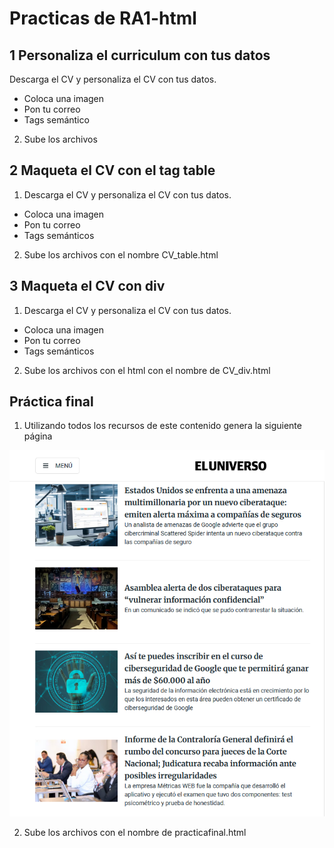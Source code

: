 # Practicas de RA1-html

## 1 Personaliza el curriculum con tus datos

Descarga el CV y personaliza el CV con tus datos.

- Coloca una imagen
- Pon tu correo
- Tags semántico

2. Sube los archivos

## 2 Maqueta el CV con el tag table

1. Descarga el CV y personaliza el CV con tus datos.

- Coloca una imagen
- Pon tu correo
- Tags semánticos

2. Sube los archivos con el nombre CV_table.html

## 3 Maqueta el CV con div

1. Descarga el CV y personaliza el CV con tus datos.

- Coloca una imagen
- Pon tu correo
- Tags semánticos

2. Sube los archivos con el html con el nombre de CV_div.html

## Práctica final

1. Utilizando todos los recursos de este contenido genera la siguiente página

![PrimeraPractica](img/primerapractica.png)

2. Sube los archivos con el nombre de practicafinal.html

